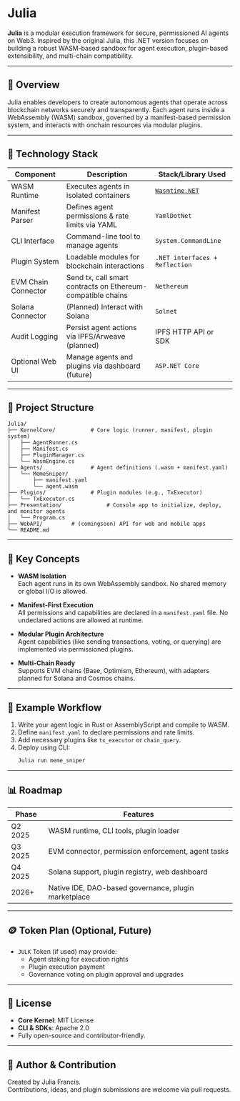 # Julia

**Julia** is a modular execution framework for secure, permissioned AI agents on Web3. Inspired by the original Julia, this .NET version focuses on building a robust WASM-based sandbox for agent execution, plugin-based extensibility, and multi-chain compatibility.

---

## 🚀 Overview

Julia enables developers to create autonomous agents that operate across blockchain networks securely and transparently. Each agent runs inside a WebAssembly (WASM) sandbox, governed by a manifest-based permission system, and interacts with onchain resources via modular plugins.

---

## 💪 Technology Stack

| Component           | Description                                                 | Stack/Library Used                                                    |
| ------------------- | ----------------------------------------------------------- | --------------------------------------------------------------------- |
| WASM Runtime        | Executes agents in isolated containers                      | [`Wasmtime.NET`](https://github.com/bytecodealliance/wasmtime-dotnet) |
| Manifest Parser     | Defines agent permissions & rate limits via YAML            | `YamlDotNet`                                                          |
| CLI Interface       | Command-line tool to manage agents                          | `System.CommandLine`                                                  |
| Plugin System       | Loadable modules for blockchain interactions                | `.NET interfaces + Reflection`                                        |
| EVM Chain Connector | Send tx, call smart contracts on Ethereum-compatible chains | `Nethereum`                                                           |
| Solana Connector    | (Planned) Interact with Solana                              | `Solnet`                                                              |
| Audit Logging       | Persist agent actions via IPFS/Arweave (planned)            | IPFS HTTP API or SDK                                                  |
| Optional Web UI     | Manage agents and plugins via dashboard (future)            | `ASP.NET Core`                                                        |

---

## 📂 Project Structure

```text
Julia/
├── KernelCore/           # Core logic (runner, manifest, plugin system)
│   ├── AgentRunner.cs
│   ├── Manifest.cs
│   ├── PluginManager.cs
│   └── WasmEngine.cs
├── Agents/               # Agent definitions (.wasm + manifest.yaml)
│   └── MemeSniper/
│       ├── manifest.yaml
│       └── agent.wasm
├── Plugins/              # Plugin modules (e.g., TxExecutor)
│   └── TxExecutor.cs
├── Presentation/              # Console app to initialize, deploy, and monitor agents
│   └── Program.cs
├── WebAPI/         # (comingsoon) API for web and mobile apps
└── README.md
```

---

## 🧹 Key Concepts

- **WASM Isolation**  
  Each agent runs in its own WebAssembly sandbox. No shared memory or global I/O is allowed.

- **Manifest-First Execution**  
  All permissions and capabilities are declared in a `manifest.yaml` file. No undeclared actions are allowed at runtime.

- **Modular Plugin Architecture**  
  Agent capabilities (like sending transactions, voting, or querying) are implemented via permissioned plugins.

- **Multi-Chain Ready**  
  Supports EVM chains (Base, Optimism, Ethereum), with adapters planned for Solana and Cosmos chains.

---

## 🔧 Example Workflow

1. Write your agent logic in Rust or AssemblyScript and compile to WASM.
2. Define `manifest.yaml` to declare permissions and rate limits.
3. Add necessary plugins like `tx_executor` or `chain_query`.
4. Deploy using CLI:
   ```bash
   Julia run meme_sniper
   ```

---

## 📊 Roadmap

| Phase   | Features                                             |
| ------- | ---------------------------------------------------- |
| Q2 2025 | WASM runtime, CLI tools, plugin loader               |
| Q3 2025 | EVM connector, permission enforcement, agent tasks   |
| Q4 2025 | Solana support, plugin registry, web dashboard       |
| 2026+   | Native IDE, DAO-based governance, plugin marketplace |

---

## 🪙 Token Plan (Optional, Future)

- `JULK` Token (if used) may provide:
  - Agent staking for execution rights
  - Plugin execution payment
  - Governance voting on plugin approval and upgrades

---

## 📄 License

- **Core Kernel**: MIT License  
- **CLI & SDKs**: Apache 2.0  
- Fully open-source and contributor-friendly.

---

## 👷 Author & Contribution

Created by Julia Francis.  
Contributions, ideas, and plugin submissions are welcome via pull requests.
